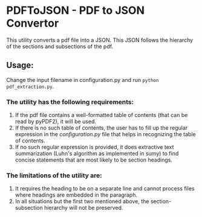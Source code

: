 # PDFToJSON - PDF to JSON Convertor

This utility converts a pdf file into a JSON. This JSON follows the hierarchy of the sections and subsections of the pdf.

## Usage:

Change the input filename in configuration.py and run `python pdf_extraction.py`.

### The utility has the following requirements:
1. If the pdf file contains a well-formatted table of contents (that can be read by pyPDF2), it will be used.
2. If there is no such table of contents, the user has to fill up the regular expression in the *configuration.py* file that helps in recognizing the table of contents.
3. If no such regular expression is provided, it does extractive text summarization (Luhn's algorithm as implemented in sumy) to find concise statements that are most likely to be section headings.

### The limitations of the utility are:
1. It requires the heading to be on a separate line and cannot process files where headings are embedded in the paragraph.
2. In all situations but the first two mentioned above, the section-subsection hierarchy will not be preserved.

